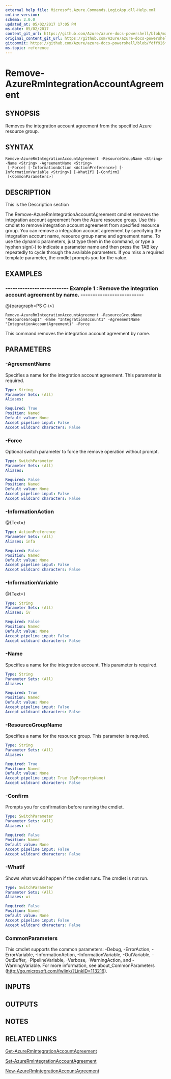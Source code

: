 ```yaml
---
external help file: Microsoft.Azure.Commands.LogicApp.dll-Help.xml
online version:
schema: 2.0.0
updated_at: 05/02/2017 17:05 PM
ms.date: 05/02/2017
content_git_url: https://github.com/Azure/azure-docs-powershell/blob/master/azureps-cmdlets-docs/ResourceManager/AzureRM.LogicApp/v1.0.8/Remove-AzureRmIntegrationAccountAgreement.md
original_content_git_url: https://github.com/Azure/azure-docs-powershell/blob/master/azureps-cmdlets-docs/ResourceManager/AzureRM.LogicApp/v1.0.8/Remove-AzureRmIntegrationAccountAgreement.md
gitcommit: https://github.com/Azure/azure-docs-powershell/blob/fdff926f5dd35f9020f210f87b450464ba162edc
ms.topic: reference
---
```


# Remove-AzureRmIntegrationAccountAgreement

## SYNOPSIS
Removes the integration account agreement from the specified Azure resource group.

## SYNTAX

```
Remove-AzureRmIntegrationAccountAgreement -ResourceGroupName <String> -Name <String> -AgreementName <String>
 [-Force] [-InformationAction <ActionPreference>] [-InformationVariable <String>] [-WhatIf] [-Confirm]
 [<CommonParameters>]
```

## DESCRIPTION
This is the Description section

The Remove-AzureRmIntegrationAccountAgreement cmdlet removes the integration account agreement from the Azure resource group.
Use this cmdlet to remove integration account agreement from specified resource group.
You can remove a integration account agreement by specifying the integration account name, resource group name and agreement name.
To use the dynamic parameters, just type them in the command, or type a hyphen sign(-) to indicate a parameter name and then press the TAB key repeatedly to cycle through the available parameters.
If you miss a required template parameter, the cmdlet prompts you for the value.

## EXAMPLES

### --------------------------  Example 1 : Remove the integration account agreement by name.  --------------------------
@{paragraph=PS C:\\\>}



```
Remove-AzureRmIntegrationAccountAgreement -ResourceGroupName "ResourceGroup1" -Name "IntegrationAccount1" -AgreementName "IntegrationAccountAgreement1" -Force
```

This command removes the integration account agreement by name.

## PARAMETERS

### -AgreementName
Specifies a name for the integration account agreement.
This parameter is required.

```yaml
Type: String
Parameter Sets: (All)
Aliases: 

Required: True
Position: Named
Default value: None
Accept pipeline input: False
Accept wildcard characters: False
```

### -Force
Optional switch parameter to force the remove operation without prompt.

```yaml
Type: SwitchParameter
Parameter Sets: (All)
Aliases: 

Required: False
Position: Named
Default value: None
Accept pipeline input: False
Accept wildcard characters: False
```

### -InformationAction
@{Text=}

```yaml
Type: ActionPreference
Parameter Sets: (All)
Aliases: infa

Required: False
Position: Named
Default value: None
Accept pipeline input: False
Accept wildcard characters: False
```

### -InformationVariable
@{Text=}

```yaml
Type: String
Parameter Sets: (All)
Aliases: iv

Required: False
Position: Named
Default value: None
Accept pipeline input: False
Accept wildcard characters: False
```

### -Name
Specifies a name for the integration account.
This parameter is required.

```yaml
Type: String
Parameter Sets: (All)
Aliases: 

Required: True
Position: Named
Default value: None
Accept pipeline input: False
Accept wildcard characters: False
```

### -ResourceGroupName
Specifies a name for the resource group.
This parameter is required.

```yaml
Type: String
Parameter Sets: (All)
Aliases: 

Required: True
Position: Named
Default value: None
Accept pipeline input: True (ByPropertyName)
Accept wildcard characters: False
```

### -Confirm
Prompts you for confirmation before running the cmdlet.

```yaml
Type: SwitchParameter
Parameter Sets: (All)
Aliases: cf

Required: False
Position: Named
Default value: None
Accept pipeline input: False
Accept wildcard characters: False
```

### -WhatIf
Shows what would happen if the cmdlet runs.
The cmdlet is not run.

```yaml
Type: SwitchParameter
Parameter Sets: (All)
Aliases: wi

Required: False
Position: Named
Default value: None
Accept pipeline input: False
Accept wildcard characters: False
```

### CommonParameters
This cmdlet supports the common parameters: -Debug, -ErrorAction, -ErrorVariable, -InformationAction, -InformationVariable, -OutVariable, -OutBuffer, -PipelineVariable, -Verbose, -WarningAction, and -WarningVariable. For more information, see about_CommonParameters (http://go.microsoft.com/fwlink/?LinkID=113216).

## INPUTS

## OUTPUTS

## NOTES

## RELATED LINKS

[Get-AzureRmIntegrationAccountAgreement]()

[Set-AzureRmIntegrationAccountAgreement]()

[New-AzureRmIntegrationAccountAgreement]()

